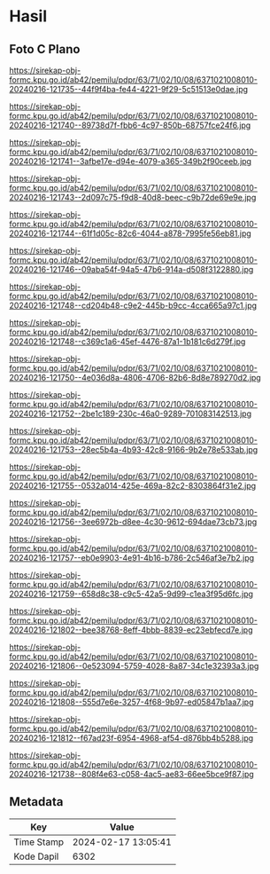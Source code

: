 # Hasil

## Foto C Plano

https://sirekap-obj-formc.kpu.go.id/ab42/pemilu/pdpr/63/71/02/10/08/6371021008010-20240216-121735--44f9f4ba-fe44-4221-9f29-5c51513e0dae.jpg

https://sirekap-obj-formc.kpu.go.id/ab42/pemilu/pdpr/63/71/02/10/08/6371021008010-20240216-121740--89738d7f-fbb6-4c97-850b-68757fce24f6.jpg

https://sirekap-obj-formc.kpu.go.id/ab42/pemilu/pdpr/63/71/02/10/08/6371021008010-20240216-121741--3afbe17e-d94e-4079-a365-349b2f90ceeb.jpg

https://sirekap-obj-formc.kpu.go.id/ab42/pemilu/pdpr/63/71/02/10/08/6371021008010-20240216-121743--2d097c75-f9d8-40d8-beec-c9b72de69e9e.jpg

https://sirekap-obj-formc.kpu.go.id/ab42/pemilu/pdpr/63/71/02/10/08/6371021008010-20240216-121744--61f1d05c-82c6-4044-a878-7995fe56eb81.jpg

https://sirekap-obj-formc.kpu.go.id/ab42/pemilu/pdpr/63/71/02/10/08/6371021008010-20240216-121746--09aba54f-94a5-47b6-914a-d508f3122880.jpg

https://sirekap-obj-formc.kpu.go.id/ab42/pemilu/pdpr/63/71/02/10/08/6371021008010-20240216-121748--cd204b48-c9e2-445b-b9cc-4cca665a97c1.jpg

https://sirekap-obj-formc.kpu.go.id/ab42/pemilu/pdpr/63/71/02/10/08/6371021008010-20240216-121748--c369c1a6-45ef-4476-87a1-1b181c6d279f.jpg

https://sirekap-obj-formc.kpu.go.id/ab42/pemilu/pdpr/63/71/02/10/08/6371021008010-20240216-121750--4e036d8a-4806-4706-82b6-8d8e789270d2.jpg

https://sirekap-obj-formc.kpu.go.id/ab42/pemilu/pdpr/63/71/02/10/08/6371021008010-20240216-121752--2be1c189-230c-46a0-9289-701083142513.jpg

https://sirekap-obj-formc.kpu.go.id/ab42/pemilu/pdpr/63/71/02/10/08/6371021008010-20240216-121753--28ec5b4a-4b93-42c8-9166-9b2e78e533ab.jpg

https://sirekap-obj-formc.kpu.go.id/ab42/pemilu/pdpr/63/71/02/10/08/6371021008010-20240216-121755--0532a014-425e-469a-82c2-8303864f31e2.jpg

https://sirekap-obj-formc.kpu.go.id/ab42/pemilu/pdpr/63/71/02/10/08/6371021008010-20240216-121756--3ee6972b-d8ee-4c30-9612-694dae73cb73.jpg

https://sirekap-obj-formc.kpu.go.id/ab42/pemilu/pdpr/63/71/02/10/08/6371021008010-20240216-121757--eb0e9903-4e91-4b16-b786-2c546af3e7b2.jpg

https://sirekap-obj-formc.kpu.go.id/ab42/pemilu/pdpr/63/71/02/10/08/6371021008010-20240216-121759--658d8c38-c9c5-42a5-9d99-c1ea3f95d6fc.jpg

https://sirekap-obj-formc.kpu.go.id/ab42/pemilu/pdpr/63/71/02/10/08/6371021008010-20240216-121802--bee38768-8eff-4bbb-8839-ec23ebfecd7e.jpg

https://sirekap-obj-formc.kpu.go.id/ab42/pemilu/pdpr/63/71/02/10/08/6371021008010-20240216-121806--0e523094-5759-4028-8a87-34c1e32393a3.jpg

https://sirekap-obj-formc.kpu.go.id/ab42/pemilu/pdpr/63/71/02/10/08/6371021008010-20240216-121808--555d7e6e-3257-4f68-9b97-ed05847b1aa7.jpg

https://sirekap-obj-formc.kpu.go.id/ab42/pemilu/pdpr/63/71/02/10/08/6371021008010-20240216-121812--f67ad23f-6954-4968-af54-d876bb4b5288.jpg

https://sirekap-obj-formc.kpu.go.id/ab42/pemilu/pdpr/63/71/02/10/08/6371021008010-20240216-121738--808f4e63-c058-4ac5-ae83-66ee5bce9f87.jpg


## Metadata

| Key        | Value               |
| ---------- | ------------------- |
| Time Stamp | 2024-02-17 13:05:41 |
| Kode Dapil | 6302                |



